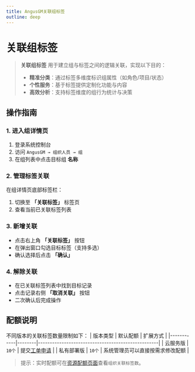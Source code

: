 ```yaml
---
title: AngusGM关联组标签
outline: deep
---
```


# 关联组标签

> **关联组标签** 用于建立组与标签之间的逻辑关联，实现以下目的：
> - **精准分类**：通过标签多维度标识组属性（如角色/项目/状态）
> - **个性服务**：基于标签提供定制化功能与内容
> - **高效分析**：支持标签维度的组行为统计与决策

## 操作指南

### 1. 进入组详情页
1. 登录系统控制台
2. 访问 `AngusGM → 组织人员 → 组`
3. 在组列表中点击目标组 **名称**

### 2. 管理标签关联
在组详情页底部标签栏：
1. 切换至 **「关联标签」** 标签页
2. 查看当前已关联标签列表

### 3. 新增关联
- 点击右上角 **「关联标签」** 按钮
- 在弹出窗口勾选目标标签（支持多选）
- 确认选择后点击 **「确认」**

### 4. 解除关联
- 在已关联标签列表中找到目标记录
- 点击记录右侧 **「取消关联」** 按钮
- 二次确认后完成操作

## 配额说明

不同版本的关联标签数量限制如下：
| 版本类型   | 默认配额   | 扩展方式                                              |
|------------|--------|---------------------------------------------------|
| 云服务版   | `10个` | 提交[工单申请](https://wo.xcan.cloud/workorders/create) |
| 私有部署版 | `10个` | 系统管理员可以直接按需求修改配额                                 |

> 提示：实时配额可在[资源配额页面](../../introduction/quotas.md)查看`组织关联标签数`。
